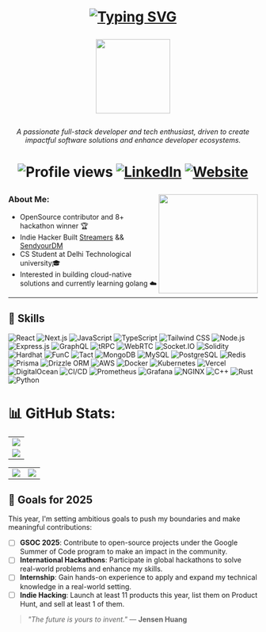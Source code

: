 <h1 align="center"> 
 
 [![Typing SVG](https://readme-typing-svg.demolab.com?font=Fira+Code&pause=2000&random=false&width=280&lines=Hi+there+.+I'm+Tanishq+!+👋🏻)](https://github.com/Tanishq1604)

<img align="center" src="https://c.tenor.com/neqnFd4CHWAAAAAC/up-wave.gif" width=150 />  </h1>

<p align="center"> <i> A passionate full-stack developer and tech enthusiast, driven to create impactful software solutions and enhance developer ecosystems. </i></p>
<h1 align="center">
<div>
 
![Profile views](https://komarev.com/ghpvc/?username=Tanishq1604&color=brightgreen)
[![LinkedIn](https://img.shields.io/badge/LinkedIn-0077B5?logo=linkedin&logoColor=white)](https://www.linkedin.com/in/tanishq-b80b66286/)
[![Website](https://img.shields.io/badge/Website-FF7139?style=flat&logo=firefox&logoColor=white)](https://portfolio-tanishq.vercel.app/)
</div></h1>

<img align="right" src="https://c.tenor.com/Rft05nnPfpgAAAAM/sewa-rumah-nak-baya-bile.gif" width=200 margin="100px"/>

<h3 align="left">About Me: </h3>

- OpenSource contributor and 8+ hackathon winner 🏆
- Indie Hacker Built [Streamers](https://streamers.media) && [SendyourDM](https://sendyourdm.com)
- CS Student at Delhi Technological university🎓
- Interested in building cloud-native solutions and currently learning golang ☁️



<hr>


## 🔧 Skills

<p align="left">
  <!-- Frontend -->
  <img src="https://img.shields.io/badge/React-20232A?style=for-the-badge&logo=react&logoColor=61DAFB" alt="React" />
  <img src="https://img.shields.io/badge/Next.js-000000?style=for-the-badge&logo=nextdotjs&logoColor=white" alt="Next.js" />
  <img src="https://img.shields.io/badge/JavaScript-F7DF1E?style=for-the-badge&logo=javascript&logoColor=323330" alt="JavaScript" />
  <img src="https://img.shields.io/badge/TypeScript-007ACC?style=for-the-badge&logo=typescript&logoColor=white" alt="TypeScript" />
  <img src="https://img.shields.io/badge/Tailwind_CSS-38B2AC?style=for-the-badge&logo=tailwind-css&logoColor=white" alt="Tailwind CSS" />
  
  <!-- Backend -->
  <img src="https://img.shields.io/badge/Node.js-43853D?style=for-the-badge&logo=nodedotjs&logoColor=white" alt="Node.js" />
  <img src="https://img.shields.io/badge/Express.js-404D59?style=for-the-badge" alt="Express.js" />
  <img src="https://img.shields.io/badge/GraphQL-E10098?style=for-the-badge&logo=graphql&logoColor=white" alt="GraphQL" />
  <img src="https://img.shields.io/badge/tRPC-2596BE?style=for-the-badge&logo=trpc&logoColor=white" alt="tRPC" />
  <img src="https://img.shields.io/badge/WebRTC-333333?style=for-the-badge&logo=webrtc&logoColor=white" alt="WebRTC" />
  <img src="https://img.shields.io/badge/Socket.IO-010101?style=for-the-badge&logo=socketdotio&logoColor=white" alt="Socket.IO" />
  
  <!-- Blockchain & Web3 -->
  <img src="https://img.shields.io/badge/Solidity-000000?style=for-the-badge&logo=solidity&logoColor=white" alt="Solidity" />
  <img src="https://img.shields.io/badge/Hardhat-00C6E6?style=for-the-badge&logo=hardhat&logoColor=white" alt="Hardhat" />
  <img src="https://img.shields.io/badge/FunC-2F3A40?style=for-the-badge&logo=blockchain&logoColor=white" alt="FunC" />
  <img src="https://img.shields.io/badge/Tact-5C77A1?style=for-the-badge&logo=blockchain&logoColor=white" alt="Tact" />

  <!-- Databases & ORMs -->
  <img src="https://img.shields.io/badge/MongoDB-4EA94B?style=for-the-badge&logo=mongodb&logoColor=white" alt="MongoDB" />
  <img src="https://img.shields.io/badge/MySQL-4479A1?style=for-the-badge&logo=mysql&logoColor=white" alt="MySQL" />
  <img src="https://img.shields.io/badge/PostgreSQL-316192?style=for-the-badge&logo=postgresql&logoColor=white" alt="PostgreSQL" />
  <img src="https://img.shields.io/badge/Redis-DC382D?style=for-the-badge&logo=redis&logoColor=white" alt="Redis" />
  <img src="https://img.shields.io/badge/Prisma-2D3748?style=for-the-badge&logo=prisma&logoColor=white" alt="Prisma" />
  <img src="https://img.shields.io/badge/Drizzle%20ORM-276DC3?style=for-the-badge&logo=sequelize&logoColor=white" alt="Drizzle ORM" />

  <!-- Cloud & DevOps -->
  <img src="https://img.shields.io/badge/AWS-232F3E?style=for-the-badge&logo=amazon-aws&logoColor=white" alt="AWS" />
  <img src="https://img.shields.io/badge/Docker-2496ED?style=for-the-badge&logo=docker&logoColor=white" alt="Docker" />
  <img src="https://img.shields.io/badge/Kubernetes-326CE5?style=for-the-badge&logo=kubernetes&logoColor=white" alt="Kubernetes" />
  <img src="https://img.shields.io/badge/Vercel-000000?style=for-the-badge&logo=vercel&logoColor=white" alt="Vercel" />
  <img src="https://img.shields.io/badge/DigitalOcean-0080FF?style=for-the-badge&logo=digitalocean&logoColor=white" alt="DigitalOcean" />
  <img src="https://img.shields.io/badge/CI%2FCD-0066CC?style=for-the-badge&logo=github-actions&logoColor=white" alt="CI/CD" />
  <img src="https://img.shields.io/badge/Prometheus-E6522C?style=for-the-badge&logo=prometheus&logoColor=white" alt="Prometheus" />
  <img src="https://img.shields.io/badge/Grafana-F46800?style=for-the-badge&logo=grafana&logoColor=white" alt="Grafana" />
  <img src="https://img.shields.io/badge/NGINX-269539?style=for-the-badge&logo=nginx&logoColor=white" alt="NGINX" />
  
  <!-- Languages -->
  <img src="https://img.shields.io/badge/C++-00599C?style=for-the-badge&logo=cplusplus&logoColor=white" alt="C++" />
  <img src="https://img.shields.io/badge/Rust-000000?style=for-the-badge&logo=rust&logoColor=white" alt="Rust" />
  <img src="https://img.shields.io/badge/Python-3776AB?style=for-the-badge&logo=python&logoColor=white" alt="Python" />
</p>


# 📊 GitHub Stats:
<table align='center'>
  <tr>
    <td>
      <img src="https://github-readme-streak-stats.herokuapp.com?user=Tanishq1604&theme=neon-palenight&hide_border=true&card_width=705">
     </td>
   </tr>
  <tr>
    <td>
      <img src="http://github-profile-summary-cards.vercel.app/api/cards/profile-details?username=Tanishq1604&theme=2077">
     </td>
   </tr>
</table><table align='center'>
  <tr>
    <td><img src="http://github-profile-summary-cards.vercel.app/api/cards/stats?username=Tanishq1604&theme=aura_dark"></td>
    <td><img src="http://github-profile-summary-cards.vercel.app/api/cards/most-commit-language?username=Tanishq1604&theme=aura_dark&exclude=html,scss,mathematica,js"></td>
  </tr>
</table>

## 🎯 Goals for 2025
This year, I'm setting ambitious goals to push my boundaries and make meaningful contributions:
- [ ] **GSOC 2025**: Contribute to open-source projects under the Google Summer of Code program to make an impact in the community.
- [ ] **International Hackathons**: Participate in global hackathons to solve real-world problems and enhance my skills.
- [ ] **Internship**: Gain hands-on experience to apply and expand my technical knowledge in a real-world setting.
- [ ] **Indie Hacking**: Launch at least 11 products this year, list them on Product Hunt, and sell at least 1 of them.

> *"The future is yours to invent."* — **Jensen Huang**
